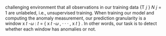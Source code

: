 challenging environment that all observations in our training data {T 𝑗 } 𝑁 𝑗 = 1 are unlabeled, i.e., unsupervised training. When training our model and computing the anomaly measurement, our prediction granularity is a window x 𝑡 -𝜔 : 𝑡 = { x 𝑡 -𝜔 , · · · , x 𝑡 } . In other words, our task is to detect whether each window has anomalies or not.